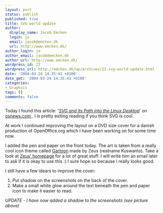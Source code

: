 ```yaml
---
layout: post
status: publish
published: true
title: SVG world update
author:
  display_name: Jacob Emcken
  login: je
  email: jacob@emcken.dk
  url: http://www.emcken.dk/
author_login: je
author_email: jacob@emcken.dk
author_url: http://www.emcken.dk/
wordpress_id: 22
wordpress_url: http://emcken.dk/wp/archives/22-svg-world-update.html
date: '2004-03-24 14:35:41 +0100'
date_gmt: '2004-03-24 14:35:41 +0100'
categories:
- Graphics
tags: []
comments: false
---
```

Today I found this article: '<i><a href="http://www.osnews.com/story.php?news_id=6460">SVG and its Path into the Linux Desktop</a></i>' on <a href="http://www.osnews.com/">osnews.com </a>. I is pretty exiting reading if you think SVG is cool.

<a href="/weblog/uploads/OOo_dvd_cover.png"><img style='border: 0px;padding-left: 5px;padding-right: 5px;float: left;vertical-align: top' src='/weblog/uploads/OOo_dvd_cover.thumb.png' alt='' /></a> At work I continued improving the layout on a DVD size cover for a danish production of OpenOffice.org which I have been working on for some time now.

I added the pen and paper on the front today. The art is taken from a really cool icon theme called <a href="http://zeus.qballcow.nl/icons.php">Gartoon</a> made by Zeus (realname Kuswanto). Take a look at <a href="http://zeus.qballcow.nl/">Zeus' homepage</a> for a lot of great stuff. I will write him an email later to ask if it is okay to use this :)
I sure hope so because I really looks good.

I still have a few idears to improve the cover:
1. Put shadow on the screenshots on the back of the cover.
2. Make a small white glow around the text beneath the pen and paper icon to make it easier to read.

<i>UPDATE - I have now added a shadow to the screenshots (see picture above)</i>

